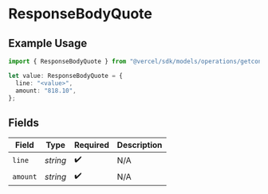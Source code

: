 # ResponseBodyQuote

## Example Usage

```typescript
import { ResponseBodyQuote } from "@vercel/sdk/models/operations/getconfigurations.js";

let value: ResponseBodyQuote = {
  line: "<value>",
  amount: "818.10",
};
```

## Fields

| Field              | Type               | Required           | Description        |
| ------------------ | ------------------ | ------------------ | ------------------ |
| `line`             | *string*           | :heavy_check_mark: | N/A                |
| `amount`           | *string*           | :heavy_check_mark: | N/A                |